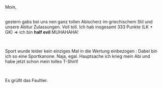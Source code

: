<html><body><p>Moin,<br>

<br>

gestern gabs bei uns nen ganz tollen Abischerz im griechischem Stil und unsere Abitur Zulassungen. Voll toll. Ich hab insgesamt 333 Punkte (LK + GK) =&gt; ich bin <strong>half evil</strong> MUHAHAHA!<br>

<br>

Sport wurde leider kein einziges Mal in die Wertung einbezogen : Dabei bin ich so eine Sportkanone. Naja, egal. Hauptsache ich krieg mein Abi und habe jetzt schon mein tolles T-Shirt!<br>

<br>

Es grüßt das Faultier.</p></body></html>